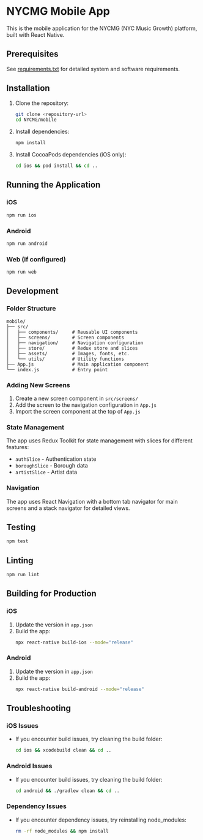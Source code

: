 # NYCMG Mobile App

This is the mobile application for the NYCMG (NYC Music Growth) platform, built with React Native.

## Prerequisites

See [requirements.txt](requirements.txt) for detailed system and software requirements.

## Installation

1. Clone the repository:
   ```bash
   git clone <repository-url>
   cd NYCMG/mobile
   ```

2. Install dependencies:
   ```bash
   npm install
   ```

3. Install CocoaPods dependencies (iOS only):
   ```bash
   cd ios && pod install && cd ..
   ```

## Running the Application

### iOS
```bash
npm run ios
```

### Android
```bash
npm run android
```

### Web (if configured)
```bash
npm run web
```

## Development

### Folder Structure
```
mobile/
├── src/
│   ├── components/     # Reusable UI components
│   ├── screens/        # Screen components
│   ├── navigation/     # Navigation configuration
│   ├── store/          # Redux store and slices
│   ├── assets/         # Images, fonts, etc.
│   └── utils/          # Utility functions
├── App.js              # Main application component
└── index.js            # Entry point
```

### Adding New Screens
1. Create a new screen component in `src/screens/`
2. Add the screen to the navigation configuration in `App.js`
3. Import the screen component at the top of `App.js`

### State Management
The app uses Redux Toolkit for state management with slices for different features:
- `authSlice` - Authentication state
- `boroughSlice` - Borough data
- `artistSlice` - Artist data

### Navigation
The app uses React Navigation with a bottom tab navigator for main screens and a stack navigator for detailed views.

## Testing

```bash
npm test
```

## Linting

```bash
npm run lint
```

## Building for Production

### iOS
1. Update the version in `app.json`
2. Build the app:
   ```bash
   npx react-native build-ios --mode="release"
   ```

### Android
1. Update the version in `app.json`
2. Build the app:
   ```bash
   npx react-native build-android --mode="release"
   ```

## Troubleshooting

### iOS Issues
- If you encounter build issues, try cleaning the build folder:
  ```bash
  cd ios && xcodebuild clean && cd ..
  ```

### Android Issues
- If you encounter build issues, try cleaning the build folder:
  ```bash
  cd android && ./gradlew clean && cd ..
  ```

### Dependency Issues
- If you encounter dependency issues, try reinstalling node_modules:
  ```bash
  rm -rf node_modules && npm install
  ```